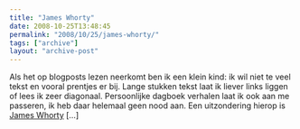 ```yaml
---
title: "James Whorty"
date: 2008-10-25T13:48:45
permalink: "2008/10/25/james-whorty/"
tags: ["archive"]
layout: "archive-post"
---
```

Als het op blogposts lezen neerkomt ben ik een klein kind: ik wil niet te veel tekst en vooral prentjes er bij. Lange stukken tekst laat ik liever links liggen of lees ik zeer diagonaal. Persoonlijke dagboek verhalen laat ik ook aan me passeren, ik heb daar helemaal geen nood aan. Een uitzondering hierop is [James Whorty](http://www.jameswhorty.nl "http://www.jameswhorty.nl") \[…\]
